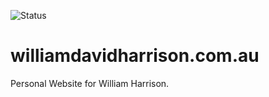 ![Status](https://img.shields.io/uptimerobot/status/m791447825-2d8f55bd4c0c4a82ffe79126?style=for-the-badge)

# williamdavidharrison.com.au
Personal Website for William Harrison.
